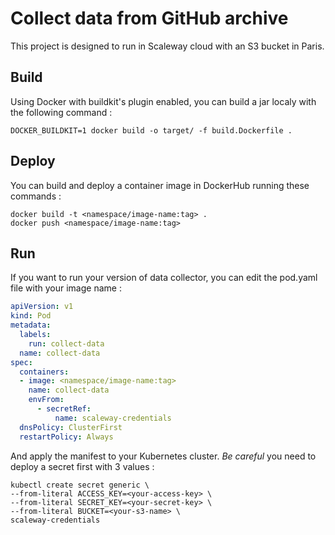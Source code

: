 # Collect data from GitHub archive

This project is designed to run in Scaleway cloud with an S3 bucket in Paris.

## Build
Using Docker with buildkit's plugin enabled, you can build a jar localy with the following command :
```
DOCKER_BUILDKIT=1 docker build -o target/ -f build.Dockerfile .
```

## Deploy
You can build and deploy a container image in DockerHub running these commands :
```
docker build -t <namespace/image-name:tag> .
docker push <namespace/image-name:tag>
```

## Run
If you want to run your version of data collector, you can edit the pod.yaml file with your image name :
```yaml
apiVersion: v1
kind: Pod
metadata:
  labels:
    run: collect-data
  name: collect-data
spec:
  containers:
  - image: <namespace/image-name:tag>
    name: collect-data
    envFrom:
      - secretRef:
          name: scaleway-credentials
  dnsPolicy: ClusterFirst
  restartPolicy: Always
```

And apply the manifest to your Kubernetes cluster. *Be careful* you need to deploy a secret first with 3 values :

```
kubectl create secret generic \
--from-literal ACCESS_KEY=<your-access-key> \
--from-literal SECRET_KEY=<your-secret-key> \
--from-literal BUCKET=<your-s3-name> \
scaleway-credentials
```
